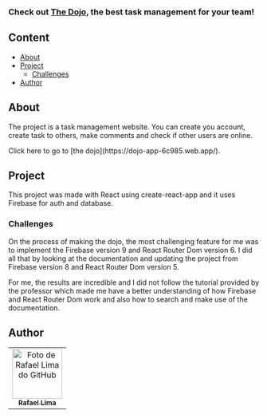 <h3> Check out <a href="https://dojo-app-6c985.web.app/" target="_blank">The Dojo</a>, the best task management for your team! </h3>


## Content
- [About](#about)
- [Project](#project)
  - [Challenges](#challenges)
- [Author](#author) 


## About

<p> The project is a task management website. You can create you account, create task to others, make comments and check if other users are online.</p>
<p> Click here to go to [the dojo](https://dojo-app-6c985.web.app/). </p>

## Project

<p> This project was made with React using create-react-app and it uses Firebase for auth and database. </p>

### Challenges

<p> On the process of making the dojo, the most challenging feature for me was to implement the Firebase version 9 and React Router Dom version 6. I did all that by looking at the documentation and updating the project from Firebase version 8 and React Router Dom version 5. </p>
<p> For me, the results are incredible and I did not follow the tutorial provided by the professor which made me have a better understanding of how Firebase and React Router Dom work and also how to search and make use of the documentation. </p>

## Author

<table>
  <tr>
    <td align="center">
      <a href="https://www.linkedin.com/in/rafael99ldm/">
        <img src="https://github.com/RafaZeero.png" width="100px;" alt="Foto de Rafael Lima do GitHub"/><br>
        <sub>
          <b>Rafael Lima</b>
        </sub>
      </a>
    </td>
  </tr>
</table>
